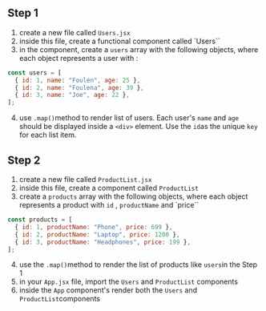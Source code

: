 ## Step 1
1. create a new file called `Users.jsx`
2. inside this file, create a functional component called `Users``
3. in the component, create a `users` array with the following objects, where each object represents a user with :
```javascript
const users = [
  { id: 1, name: "Foulen", age: 25 },
  { id: 2, name: "Foulena", age: 39 },
  { id: 3, name: "Joe", age: 22 },
];
```
4. use `.map()`method to render list of users. Each user's `name` and `age` should be displayed inside a `<div>` element. Use the `id`as the unique `key` for each list item.

## Step 2

1. create a new file called `ProductList.jsx`
2. inside this file, create a component called `ProductList`
3. create a `products` array with the following objects, where each object represents a product with `id` , `productName` and `price``

```javascript
const products = [
  { id: 1, productName: "Phone", price: 699 },
  { id: 2, productName: "Laptop", price: 1200 },
  { id: 3, productName: "Headphones", price: 199 },
];

```

4. use the `.map()`method to render the list of products like `users`in the Step 1
5. in your `App.jsx` file, import the `Users` and `ProductList` components
6. inside the `App` component's render both the `Users` and `ProductList`components
